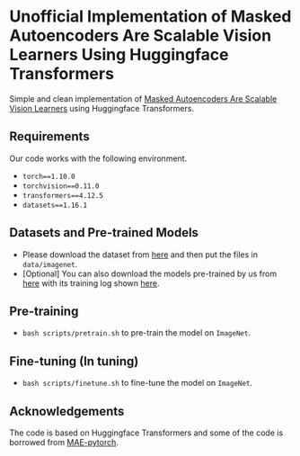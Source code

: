 # Unofficial Implementation of Masked Autoencoders Are Scalable Vision Learners Using Huggingface Transformers
Simple and clean implementation of [Masked Autoencoders Are Scalable Vision Learners]() using Huggingface Transformers.

## Requirements
Our code works with the following environment.
- `torch==1.10.0`
- `torchvision==0.11.0`
- `transformers==4.12.5`
- `datasets==1.16.1`

## Datasets and Pre-trained Models
- Please download the dataset from [here](https://image-net.org/download.php) and then put the files in `data/imagenet`.
- [Optional] You can also download the models pre-trained by us from [here](https://drive.google.com/drive/folders/1KaslFLb3CRyUAllIyIhV9ndXvu6_7ykI?usp=sharing) with its training log shown [here](https://wandb.ai/zhjohnchan/MAE/reports/Pre-Training-Log--VmlldzoxNDAxNDAy?accessToken=dqh44wxkunumaa2ql95a2wtw0lkgfo9bdpq8garfu1arho4us4715wvazxe7xjp7).

## Pre-training
- `bash scripts/pretrain.sh` to pre-train the model on `ImageNet`.

## Fine-tuning (In tuning)
- `bash scripts/finetune.sh` to fine-tune the model on `ImageNet`.

## Acknowledgements
The code is based on Huggingface Transformers and some of the code is borrowed from [MAE-pytorch](https://github.com/pengzhiliang/MAE-pytorch).